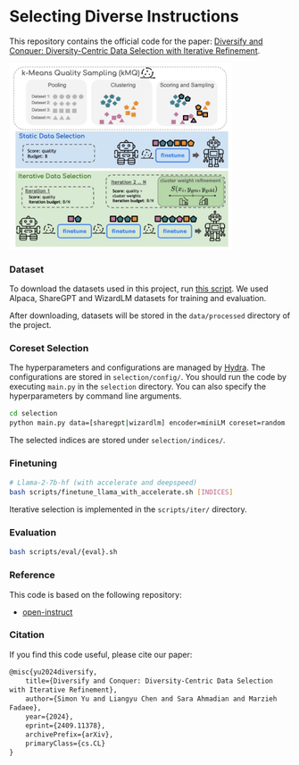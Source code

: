 # Selecting Diverse Instructions

This repository contains the official code for the paper: [Diversify and Conquer: Diversity-Centric Data
Selection with Iterative Refinement](https://arxiv.org/abs/2409.11378).

<img src="visual/kmq.jpg" alt="KMQ Visualization" width="400">


### Dataset

To download the datasets used in this project, run [this script](https://github.com/allenai/open-instruct/blob/main/scripts/data/prepare_train_data.sh). We used Alpaca, ShareGPT and WizardLM datasets for training and evaluation.

After downloading, datasets will be stored in the `data/processed` directory of the project.




### Coreset Selection
The hyperparameters and configurations are managed by [Hydra](https://hydra.cc/). The configurations are stored in `selection/config/`.
You should run the code by executing `main.py` in the `selection` directory. You can also specify the hyperparameters by command line arguments.
```bash
cd selection
python main.py data=[sharegpt|wizardlm] encoder=miniLM coreset=random
```
The selected indices are stored under `selection/indices/`.


### Finetuning
```bash
# Llama-2-7b-hf (with accelerate and deepspeed)
bash scripts/finetune_llama_with_accelerate.sh [INDICES]
```
Iterative selection is implemented in the `scripts/iter/` directory.

### Evaluation
```bash
bash scripts/eval/{eval}.sh
```

### Reference
This code is based on the following repository:
- [open-instruct](https://github.com/allenai/open-instruct)


### Citation
If you find this code useful, please cite our paper:
```
@misc{yu2024diversify,
    title={Diversify and Conquer: Diversity-Centric Data Selection with Iterative Refinement},
    author={Simon Yu and Liangyu Chen and Sara Ahmadian and Marzieh Fadaee},
    year={2024},
    eprint={2409.11378},
    archivePrefix={arXiv},
    primaryClass={cs.CL}
}
```
